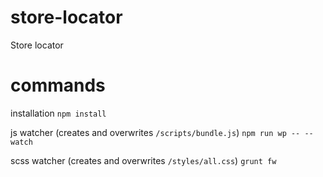 # store-locator
Store locator

# commands
installation
`npm install`

js watcher (creates and overwrites `/scripts/bundle.js`)
`npm run wp -- --watch`

scss watcher (creates and overwrites `/styles/all.css`)
`grunt fw`
